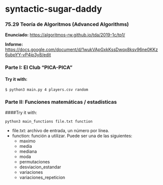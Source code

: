 # syntactic-sugar-daddy
### 75.29 Teoría de Algoritmos (Advanced Algorithms)

**Enunciado:** <https://algoritmos-rw.github.io/tda/2019-1c/tp1/>

**Informe:** <https://docs.google.com/document/d/1wukVApGxkKssDwqx8ksv96ne0KKz6ubpYY-vP4jp3y8/edit>

### Parte I: El Club “PICA-PICA”
#### Try it with:
```
$ python3 main.py 4 players.csv random
```

### Parte II: Funciones matemáticas / estadísticas
####Try it with:
```
python3 main_functions file.txt function
```
- file.txt: archivo de entrada, un número por línea.
- function: función a utilizar. Puede ser una de las siguientes:
    - maximo
    - media
    - mediana
    - moda
    - permutaciones
    - desviacion_estandar
    - variaciones
    - variaciones_repeticion
